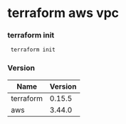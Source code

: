 # terraform aws vpc

### terraform init

```sh
 terraform init
```

### Version
|Name   | Version  |
|---|---|
| terraform  |  0.15.5 |
|  aws | 3.44.0 |


